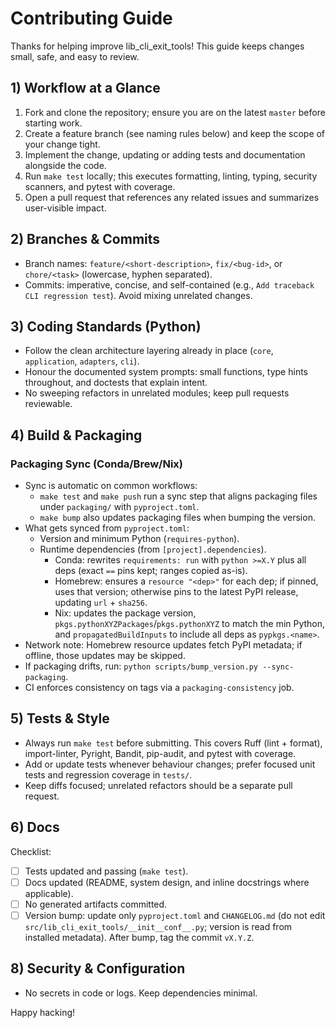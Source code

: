 # Contributing Guide

Thanks for helping improve lib_cli_exit_tools! This guide keeps changes small, safe, and easy to review.

## 1) Workflow at a Glance

1. Fork and clone the repository; ensure you are on the latest `master` before starting work.
2. Create a feature branch (see naming rules below) and keep the scope of your change tight.
3. Implement the change, updating or adding tests and documentation alongside the code.
4. Run `make test` locally; this executes formatting, linting, typing, security scanners, and pytest with coverage.
5. Open a pull request that references any related issues and summarizes user-visible impact.

## 2) Branches & Commits

- Branch names: `feature/<short-description>`, `fix/<bug-id>`, or `chore/<task>` (lowercase, hyphen separated).
- Commits: imperative, concise, and self-contained (e.g., `Add traceback CLI regression test`). Avoid mixing unrelated changes.

## 3) Coding Standards (Python)

- Follow the clean architecture layering already in place (`core`, `application`, `adapters`, `cli`).
- Honour the documented system prompts: small functions, type hints throughout, and doctests that explain intent.
- No sweeping refactors in unrelated modules; keep pull requests reviewable.

## 4) Build & Packaging

### Packaging Sync (Conda/Brew/Nix)

- Sync is automatic on common workflows:
  - `make test` and `make push` run a sync step that aligns packaging files under `packaging/` with `pyproject.toml`.
  - `make bump` also updates packaging files when bumping the version.
- What gets synced from `pyproject.toml`:
  - Version and minimum Python (`requires-python`).
  - Runtime dependencies (from `[project].dependencies`).
    - Conda: rewrites `requirements: run` with `python >=X.Y` plus all deps (exact `==` pins kept; ranges copied as-is).
    - Homebrew: ensures a `resource "<dep>"` for each dep; if pinned, uses that version; otherwise pins to the latest PyPI release, updating `url` + `sha256`.
    - Nix: updates the package version, `pkgs.pythonXYZPackages`/`pkgs.pythonXYZ` to match the min Python, and `propagatedBuildInputs` to include all deps as `pypkgs.<name>`.
- Network note: Homebrew resource updates fetch PyPI metadata; if offline, those updates may be skipped.
- If packaging drifts, run: `python scripts/bump_version.py --sync-packaging`.
- CI enforces consistency on tags via a `packaging-consistency` job.

## 5) Tests & Style

- Always run `make test` before submitting. This covers Ruff (lint + format), import-linter, Pyright, Bandit, pip-audit, and pytest with coverage.
- Add or update tests whenever behaviour changes; prefer focused unit tests and regression coverage in `tests/`.
- Keep diffs focused; unrelated refactors should be a separate pull request.

## 6) Docs

Checklist:

- [ ] Tests updated and passing (`make test`).
- [ ] Docs updated (README, system design, and inline docstrings where applicable).
- [ ] No generated artifacts committed.
- [ ] Version bump: update only `pyproject.toml` and `CHANGELOG.md` (do not edit `src/lib_cli_exit_tools/__init__conf__.py`; version is read from installed metadata). After bump, tag the commit `vX.Y.Z`.

## 8) Security & Configuration

- No secrets in code or logs. Keep dependencies minimal.

Happy hacking!
